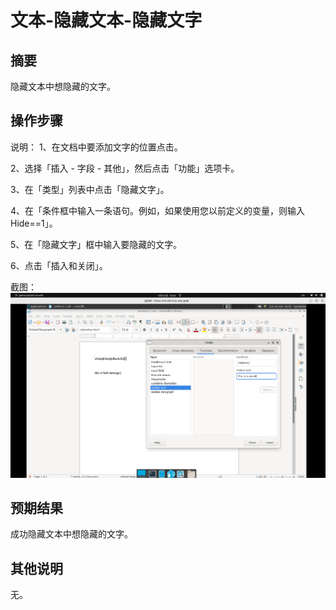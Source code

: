 # 文本-隐藏文本-隐藏文字

## 摘要

隐藏文本中想隐藏的文字。

## 操作步骤

说明：
1、在文档中要添加文字的位置点击。

2、选择「插入 - 字段 - 其他」，然后点击「功能」选项卡。

3、在「类型」列表中点击「隐藏文字」。

4、在「条件框中输入一条语句。例如，如果使用您以前定义的变量，则输入 Hide==1」。

5、在「隐藏文字」框中输入要隐藏的文字。

6、点击「插入和关闭」。

截图：![image](./images/z38.png)

## 预期结果

成功隐藏文本中想隐藏的文字。

## 其他说明

无。

